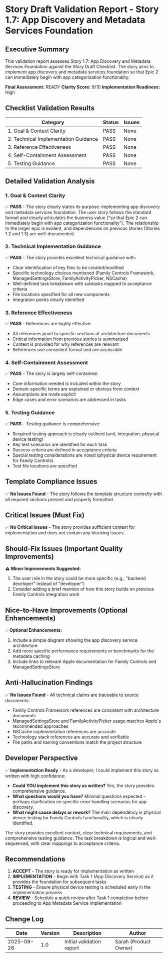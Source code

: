# Story Draft Validation Report - Story 1.7: App Discovery and Metadata Services Foundation

## Executive Summary

This validation report assesses Story 1.7: App Discovery and Metadata Services Foundation against the Story Draft Checklist. The story aims to implement app discovery and metadata services foundation so that Epic 2 can immediately begin with app categorization functionality.

**Final Assessment:** READY
**Clarity Score:** 9/10
**Implementation Readiness:** High

## Checklist Validation Results

| Category                             | Status | Issues |
| ------------------------------------ | ------ | ------ |
| 1. Goal & Context Clarity            | PASS   | None |
| 2. Technical Implementation Guidance | PASS   | None |
| 3. Reference Effectiveness           | PASS   | None |
| 4. Self-Containment Assessment       | PASS   | None |
| 5. Testing Guidance                  | PASS   | None |

## Detailed Validation Analysis

### 1. Goal & Context Clarity

✅ **PASS** - The story clearly states its purpose: implementing app discovery and metadata services foundation. The user story follows the standard format and clearly articulates the business value ("so that Epic 2 can immediately begin with app categorization functionality"). The relationship to the larger epic is evident, and dependencies on previous stories (Stories 1.2 and 1.3) are well-documented.

### 2. Technical Implementation Guidance

✅ **PASS** - The story provides excellent technical guidance with:
- Clear identification of key files to be created/modified
- Specific technology choices mentioned (Family Controls Framework, ManagedSettingsStore, FamilyActivityPicker, NSCache)
- Well-defined task breakdown with subtasks mapped to acceptance criteria
- File locations specified for all new components
- Integration points clearly identified

### 3. Reference Effectiveness

✅ **PASS** - References are highly effective:
- All references point to specific sections of architecture documents
- Critical information from previous stories is summarized
- Context is provided for why references are relevant
- References use consistent format and are accessible

### 4. Self-Containment Assessment

✅ **PASS** - The story is largely self-contained:
- Core information needed is included within the story
- Domain-specific terms are explained or obvious from context
- Assumptions are made explicit
- Edge cases and error scenarios are addressed in tasks

### 5. Testing Guidance

✅ **PASS** - Testing guidance is comprehensive:
- Required testing approach is clearly outlined (unit, integration, physical device testing)
- Key test scenarios are identified for each task
- Success criteria are defined in acceptance criteria
- Special testing considerations are noted (physical device requirement for Family Controls)
- Test file locations are specified

## Template Compliance Issues

✅ **No Issues Found** - The story follows the template structure correctly with all required sections present and properly formatted.

## Critical Issues (Must Fix)

✅ **No Critical Issues** - The story provides sufficient context for implementation and does not contain any blocking issues.

## Should-Fix Issues (Important Quality Improvements)

⚠️ **Minor Improvements Suggested:**
1. The user role in the story could be more specific (e.g., "backend developer" instead of "developer")
2. Consider adding a brief mention of how this story builds on previous Family Controls integration work

## Nice-to-Have Improvements (Optional Enhancements)

💡 **Optional Enhancements:**
1. Include a simple diagram showing the app discovery service architecture
2. Add more specific performance requirements or benchmarks for the metadata caching
3. Include links to relevant Apple documentation for Family Controls and ManagedSettingsStore

## Anti-Hallucination Findings

✅ **No Issues Found** - All technical claims are traceable to source documents:
- Family Controls Framework references are consistent with architecture documents
- ManagedSettingsStore and FamilyActivityPicker usage matches Apple's recommended approaches
- NSCache implementation references are accurate
- Technology stack references are accurate and verifiable
- File paths and naming conventions match the project structure

## Developer Perspective

✅ **Implementation Ready** - As a developer, I could implement this story as written with high confidence:

- **Could YOU implement this story as written?** Yes, the story provides comprehensive guidance.
- **What questions would you have?** Minimal questions expected - perhaps clarification on specific error handling scenarios for app discovery.
- **What might cause delays or rework?** The main dependency is physical device testing for Family Controls functionality, which is clearly identified.

The story provides excellent context, clear technical requirements, and comprehensive testing guidance. The task breakdown is logical and well-sequenced, with clear mappings to acceptance criteria.

## Recommendations

1. **ACCEPT** - The story is ready for implementation as written
2. **IMPLEMENTATION** - Begin with Task 1 (App Discovery Service) as it provides the foundation for subsequent tasks
3. **TESTING** - Ensure physical device testing is scheduled early in the implementation process
4. **REVIEW** - Schedule a quick review after Task 1 completion before proceeding to App Metadata Service implementation

## Change Log

| Date | Version | Description | Author |
|------|---------|-------------|--------|
| 2025-09-26 | 1.0 | Initial validation report | Sarah (Product Owner) |